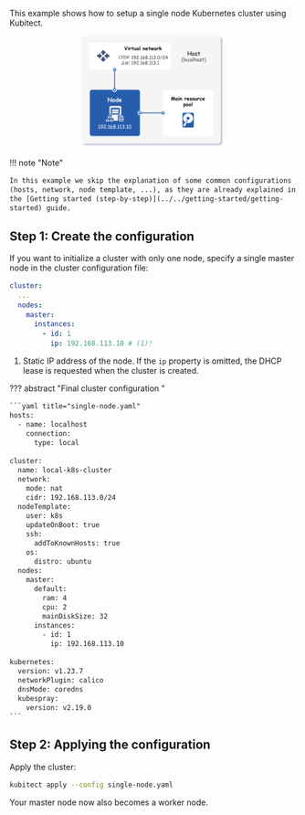 This example shows how to setup a single node Kubernetes cluster using Kubitect.

<div align=center>
  <img
    class="mobile-w-75"
    src="../../assets/images/topology-1m-arch.png" 
    alt="Architecture of a single node cluster"
    width="50%">
</div>

!!! note "Note"

    In this example we skip the explanation of some common configurations (hosts, network, node template, ...), as they are already explained in the [Getting started (step-by-step)](../../getting-started/getting-started) guide.

## Step 1: Create the configuration

If you want to initialize a cluster with only one node,
specify a single master node in the cluster configuration file:

```yaml title="single-node.yaml" 
cluster:
  ...
  nodes:
    master:
      instances:
        - id: 1
          ip: 192.168.113.10 # (1)!
```

1.  Static IP address of the node. 
    If the `ip` property is omitted, the DHCP lease is requested when the cluster is created.

??? abstract "Final cluster configuration <i class="click-tip"></i>"

    ```yaml title="single-node.yaml" 
    hosts:
      - name: localhost
        connection:
          type: local

    cluster:
      name: local-k8s-cluster
      network:
        mode: nat
        cidr: 192.168.113.0/24
      nodeTemplate:
        user: k8s
        updateOnBoot: true
        ssh:
          addToKnownHosts: true
        os:
          distro: ubuntu
      nodes:
        master:
          default:
            ram: 4
            cpu: 2
            mainDiskSize: 32
          instances:
            - id: 1
              ip: 192.168.113.10

    kubernetes:
      version: v1.23.7
      networkPlugin: calico
      dnsMode: coredns
      kubespray:
        version: v2.19.0
    ```

## Step 2: Applying the configuration

Apply the cluster:
```sh
kubitect apply --config single-node.yaml
```

Your master node now also becomes a worker node.

